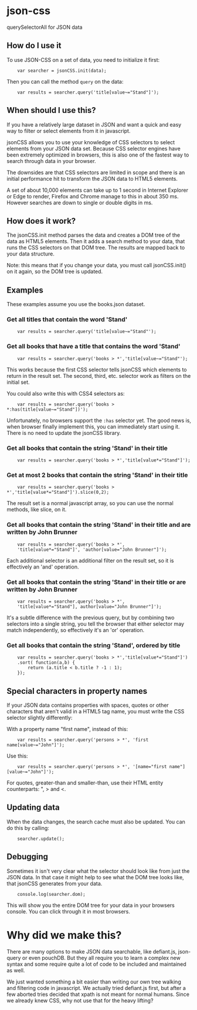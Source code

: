 # json-css

querySelectorAll for JSON data

## How do I use it

To use JSON-CSS on a set of data, you need to initialize it first:

```
    var searcher = jsonCSS.init(data);
```

Then you can call the method `query` on the data:

```
    var results = searcher.query('title[value~="Stand"]');
```

## When should I use this?

If you have a relatively large dataset in JSON and want a quick and easy way to filter or select elements from it in javascript. 

jsonCSS allows you to use your knowledge of CSS selectors to select elements from your JSON data set. Because CSS selector engines have been extremely optimized in browsers, this is also one of the fastest way to search through data in your browser. 

The downsides are that CSS selectors are limited in scope and there is an initial performance hit to transform the JSON data to HTML5 elements. 

A set of about 10,000 elements can take up to 1 second in Internet Explorer or Edge to render, Firefox and Chrome manage to this in about 350 ms. However searches are down to single or double digits in ms.

## How does it work?

The jsonCSS.init method parses the data and creates a DOM tree of the data as HTML5 elements. Then it adds a search method to your data, that runs the CSS selectors on that DOM tree. The results are mapped back to your data structure.

Note: this means that if you change your data, you must call jsonCSS.init() on it again, so the DOM tree is updated.


## Examples

These examples assume you use the books.json dataset.

### Get all titles that contain the word 'Stand'

```
    var results = searcher.query('title[value~="Stand"');
```

### Get all books that have a title that contains the word 'Stand'

```
    var results = searcher.query('books > *','title[value~="Stand"');
```

This works because the first CSS selector tells jsonCSS which elements to return in the result set. The second, third, etc. selector work as filters on the initial set.

You could also write this with CSS4 selectors as:

```
    var results = searcher.query('books > *:has(title[value~="Stand"])');
```

Unfortunately, no browsers support the `:has` selector yet. The good news is, when browser finally implement this, you can immediately start using it. There is no need to update the
jsonCSS library.

### Get all books that contain the string 'Stand' in their title

```
    var results = searcher.query('books > *','title[value*="Stand"]');
```

### Get at most 2 books that contain the string 'Stand' in their title

```
    var results = searcher.query('books > *','title[value*="Stand"]').slice(0,2);
```

The result set is a normal javascript array, so you can use the normal methods, like slice, on it.

### Get all books that contain the string 'Stand' in their title and are written by John Brunner

```
    var results = searcher.query('books > *',
    'title[value*="Stand"]', 'author[value="John Brunner"]');
```

Each additional selector is an additional filter on the result set, so it is effectively an 'and' operation.

### Get all books that contain the string 'Stand' in their title or are written by John Brunner

```
    var results = searcher.query('books > *',
    'title[value*="Stand"], author[value="John Brunner"]');
```

It's a subtle difference with the previous query, but by combining two selectors into a single string, you tell the browser that either selector may match independently, so effectively it's an 'or' operation.

### Get all books that contain the string 'Stand', ordered by title

```
    var results = searcher.query('books > *','title[value*="Stand"]')
    .sort( function(a,b) {
        return (a.title < b.title ? -1 : 1);
    });
```

## Special characters in property names

If your JSON data contains properties with spaces, quotes or other characters that aren't valid in a HTML5 tag name, you must write the CSS selector slightly differently:

With a property name "first name", instead of this:

```
    var results = searcher.query('persons > *', 'first name[value~="John"]');
```

Use this:

```
    var results = searcher.query('persons > *', '[name="first name"][value~="John"]');
```

For quotes, greater-than and smaller-than, use their HTML entity counterparts: &quot;, &gt; and &lt;.

## Updating data

When the data changes, the search cache must also be updated. You can do this by calling:

```
    searcher.update();
```

## Debugging

Sometimes it isn't very clear what the selector should look like from just the JSON data. In that case it might help to see what the DOM tree looks like, that jsonCSS generates from your data.

```
    console.log(searcher.dom);
```

This will show you the entire DOM tree for your data in your browsers console. You can click through it in most browsers.

# Why did we make this?

There are many options to make JSON data searchable, like defiant.js, json-query or even pouchDB. But they all require you to learn a complex new syntax and some require quite a lot of code to be included and maintained as well.

We just wanted something a bit easier than writing our own tree walking and filtering code in javascript. We actually tried defiant.js first, but after a few aborted tries decided that xpath is not meant for normal humans. Since we already knew CSS, why not use that for the heavy lifting?

